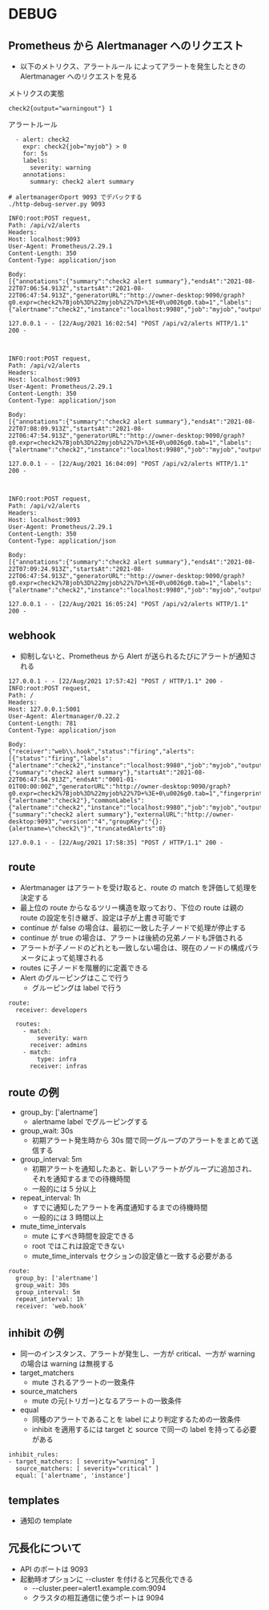 # DEBUG

## Prometheus から Alertmanager へのリクエスト

- 以下のメトリクス、アラートルール によってアラートを発生したときの Alertmanager へのリクエストを見る

メトリクスの実態

```
check2{output="warningout"} 1
```

アラートルール

```
  - alert: check2
    expr: check2{job="myjob"} > 0
    for: 5s
    labels:
      severity: warning
    annotations:
      summary: check2 alert summary
```

```
# alertmanagerのport 9093 でデバックする
./http-debug-server.py 9093

```

```
INFO:root:POST request,
Path: /api/v2/alerts
Headers:
Host: localhost:9093
User-Agent: Prometheus/2.29.1
Content-Length: 350
Content-Type: application/json

Body:
[{"annotations":{"summary":"check2 alert summary"},"endsAt":"2021-08-22T07:06:54.913Z","startsAt":"2021-08-22T06:47:54.913Z","generatorURL":"http://owner-desktop:9090/graph?g0.expr=check2%7Bjob%3D%22myjob%22%7D+%3E+0\u0026g0.tab=1","labels":{"alertname":"check2","instance":"localhost:9980","job":"myjob","output":"warningout","severity":"warning"}}]

127.0.0.1 - - [22/Aug/2021 16:02:54] "POST /api/v2/alerts HTTP/1.1" 200 -



INFO:root:POST request,
Path: /api/v2/alerts
Headers:
Host: localhost:9093
User-Agent: Prometheus/2.29.1
Content-Length: 350
Content-Type: application/json

Body:
[{"annotations":{"summary":"check2 alert summary"},"endsAt":"2021-08-22T07:08:09.913Z","startsAt":"2021-08-22T06:47:54.913Z","generatorURL":"http://owner-desktop:9090/graph?g0.expr=check2%7Bjob%3D%22myjob%22%7D+%3E+0\u0026g0.tab=1","labels":{"alertname":"check2","instance":"localhost:9980","job":"myjob","output":"warningout","severity":"warning"}}]

127.0.0.1 - - [22/Aug/2021 16:04:09] "POST /api/v2/alerts HTTP/1.1" 200 -



INFO:root:POST request,
Path: /api/v2/alerts
Headers:
Host: localhost:9093
User-Agent: Prometheus/2.29.1
Content-Length: 350
Content-Type: application/json

Body:
[{"annotations":{"summary":"check2 alert summary"},"endsAt":"2021-08-22T07:09:24.913Z","startsAt":"2021-08-22T06:47:54.913Z","generatorURL":"http://owner-desktop:9090/graph?g0.expr=check2%7Bjob%3D%22myjob%22%7D+%3E+0\u0026g0.tab=1","labels":{"alertname":"check2","instance":"localhost:9980","job":"myjob","output":"warningout","severity":"warning"}}]

127.0.0.1 - - [22/Aug/2021 16:05:24] "POST /api/v2/alerts HTTP/1.1" 200 -
```

## webhook

- 抑制しないと、Prometheus から Alert が送られるたびにアラートが通知される

```
127.0.0.1 - - [22/Aug/2021 17:57:42] "POST / HTTP/1.1" 200 -
INFO:root:POST request,
Path: /
Headers:
Host: 127.0.0.1:5001
User-Agent: Alertmanager/0.22.2
Content-Length: 781
Content-Type: application/json

Body:
{"receiver":"web\\.hook","status":"firing","alerts":[{"status":"firing","labels":{"alertname":"check2","instance":"localhost:9980","job":"myjob","output":"warningout","severity":"warning"},"annotations":{"summary":"check2 alert summary"},"startsAt":"2021-08-22T06:47:54.913Z","endsAt":"0001-01-01T00:00:00Z","generatorURL":"http://owner-desktop:9090/graph?g0.expr=check2%7Bjob%3D%22myjob%22%7D+%3E+0\u0026g0.tab=1","fingerprint":"c32443c5c37325c8"}],"groupLabels":{"alertname":"check2"},"commonLabels":{"alertname":"check2","instance":"localhost:9980","job":"myjob","output":"warningout","severity":"warning"},"commonAnnotations":{"summary":"check2 alert summary"},"externalURL":"http://owner-desktop:9093","version":"4","groupKey":"{}:{alertname=\"check2\"}","truncatedAlerts":0}

127.0.0.1 - - [22/Aug/2021 17:58:35] "POST / HTTP/1.1" 200 -
```

## route

- Alertmanager はアラートを受け取ると、route の match を評価して処理を決定する
- 最上位の route からなるツリー構造を取っており、下位の route は親の route の設定を引き継ぎ、設定は子が上書き可能です
- continue が false の場合は、最初に一致した子ノードで処理が停止する
- continue が true の場合は、アラートは後続の兄弟ノードも評価される
- アラートが子ノードのどれとも一致しない場合は、現在のノードの構成パラメータによって処理される
- routes に子ノードを階層的に定義できる
- Alert のグルーピングはここで行う
  - グルーピングは label で行う

```
route:
  receiver: developers

  routes:
    - match:
        severity: warn
      receiver: admins
    - match:
        type: infra
      receiver: infras
```

## route の例

- group_by: ['alertname']
  - alertname label でグルーピングする
- group_wait: 30s
  - 初期アラート発生時から 30s 間で同一グループのアラートをまとめて送信する
- group_interval: 5m
  - 初期アラートを通知したあと、新しいアラートがグループに追加され、それを通知するまでの待機時間
  - 一般的には 5 分以上
- repeat_interval: 1h
  - すでに通知したアラートを再度通知するまでの待機時間
  - 一般的には 3 時間以上
- mute_time_intervals
  - mute にすべき時間を設定できる
  - root ではこれは設定できない
  - mute_time_intervals セクションの設定値と一致する必要がある

```
route:
  group_by: ['alertname']
  group_wait: 30s
  group_interval: 5m
  repeat_interval: 1h
  receiver: 'web.hook'
```

## inhibit の例

- 同一のインスタンス、アラートが発生し、一方が critical、一方が warning の場合は warning は無視する
- target_matchers
  - mute されるアラートの一致条件
- source_matchers
  - mute の元(トリガー)となるアラートの一致条件
- equal
  - 同種のアラートであることを label により判定するための一致条件
  - inhibit を適用するには target と source で同一の label を持ってる必要がある

```
inhibit_rules:
- target_matchers: [ severity="warning" ]
  source_matchers: [ severity="critical" ]
  equal: ['alertname', 'instance']
```

## templates

- 通知の template

## 冗長化について

- API のポートは 9093
- 起動時オプションに --cluster を付けると冗長化できる
  - --cluster.peer=alert1.example.com:9094
  - クラスタの相互通信に使うポートは 9094
